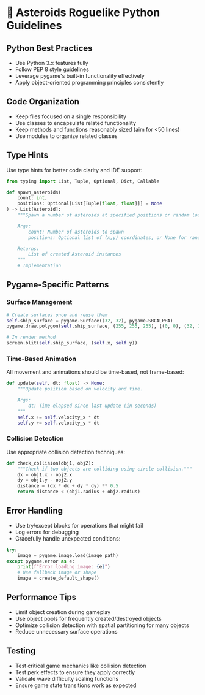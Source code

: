 # 🐍 Asteroids Roguelike Python Guidelines

## Python Best Practices

- Use Python 3.x features fully
- Follow PEP 8 style guidelines
- Leverage pygame's built-in functionality effectively
- Apply object-oriented programming principles consistently

## Code Organization

- Keep files focused on a single responsibility
- Use classes to encapsulate related functionality
- Keep methods and functions reasonably sized (aim for <50 lines)
- Use modules to organize related classes

## Type Hints

Use type hints for better code clarity and IDE support:

```python
from typing import List, Tuple, Optional, Dict, Callable

def spawn_asteroids(
    count: int,
    positions: Optional[List[Tuple[float, float]]] = None
) -> List[Asteroid]:
    """Spawn a number of asteroids at specified positions or random locations.

    Args:
        count: Number of asteroids to spawn
        positions: Optional list of (x,y) coordinates, or None for random

    Returns:
        List of created Asteroid instances
    """
    # Implementation
```

## Pygame-Specific Patterns

### Surface Management

```python
# Create surfaces once and reuse them
self.ship_surface = pygame.Surface((32, 32), pygame.SRCALPHA)
pygame.draw.polygon(self.ship_surface, (255, 255, 255), [(0, 0), (32, 16), (0, 32)])

# In render method
screen.blit(self.ship_surface, (self.x, self.y))
```

### Time-Based Animation

All movement and animations should be time-based, not frame-based:

```python
def update(self, dt: float) -> None:
    """Update position based on velocity and time.

    Args:
        dt: Time elapsed since last update (in seconds)
    """
    self.x += self.velocity_x * dt
    self.y += self.velocity_y * dt
```

### Collision Detection

Use appropriate collision detection techniques:

```python
def check_collision(obj1, obj2):
    """Check if two objects are colliding using circle collision."""
    dx = obj1.x - obj2.x
    dy = obj1.y - obj2.y
    distance = (dx * dx + dy * dy) ** 0.5
    return distance < (obj1.radius + obj2.radius)
```

## Error Handling

- Use try/except blocks for operations that might fail
- Log errors for debugging
- Gracefully handle unexpected conditions:

```python
try:
    image = pygame.image.load(image_path)
except pygame.error as e:
    print(f"Error loading image: {e}")
    # Use fallback image or shape
    image = create_default_shape()
```

## Performance Tips

- Limit object creation during gameplay
- Use object pools for frequently created/destroyed objects
- Optimize collision detection with spatial partitioning for many objects
- Reduce unnecessary surface operations

## Testing

- Test critical game mechanics like collision detection
- Test perk effects to ensure they apply correctly
- Validate wave difficulty scaling functions
- Ensure game state transitions work as expected
